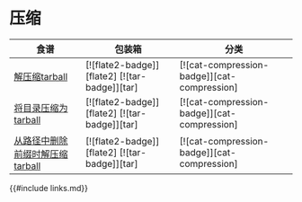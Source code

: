 
# 压缩

| 食谱 | 包装箱 | 分类 |
| --- | --- | --- |
| [解压缩tarball][ex-tar-decompress] | [![flate2-badge]][flate2] [![tar-badge]][tar] | [![cat-compression-badge]][cat-compression] |
| [将目录压缩为tarball][ex-tar-compress] | [![flate2-badge]][flate2] [![tar-badge]][tar] | [![cat-compression-badge]][cat-compression] |
| [从路径中删除前缀时解压缩tarball][ex-tar-strip-prefix] | [![flate2-badge]][flate2] [![tar-badge]][tar] | [![cat-compression-badge]][cat-compression] |

[ex-tar-decompress]: compression/tar.html#decompress-a-tarball

[ex-tar-compress]: compression/tar.html#compress-a-directory-into-tarball

[ex-tar-strip-prefix]: compression/tar.html#decompress-a-tarball-while-removing-a-prefix-from-the-paths

{{#include links.md}}
